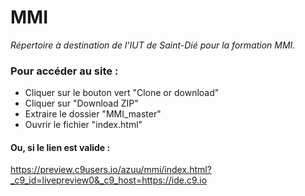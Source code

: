# MMI

_Répertoire à destination de l'IUT de Saint-Dié pour la formation MMI._

### Pour accéder au site : 
- Cliquer sur le bouton vert "Clone or download"
- Cliquer sur "Download ZIP"
- Extraire le dossier "MMI_master"
- Ouvrir le fichier "index.html"

#### Ou, si le lien est valide :

https://preview.c9users.io/azuu/mmi/index.html?_c9_id=livepreview0&_c9_host=https://ide.c9.io


